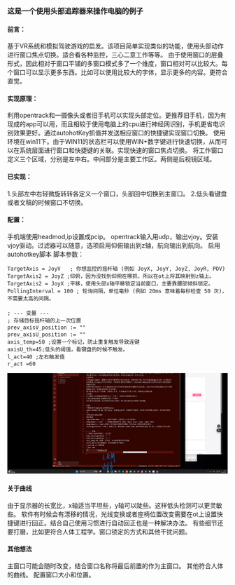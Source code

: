 ### 这是一个使用头部追踪器来操作电脑的例子
#### 前言：
基于VR系统和模拟驾驶游戏的启发。该项目简单实现类似的功能，使用头部动作进行窗口焦点切换。适合看各种监控，三心二意工作等等。
由于使用窗口的层叠形式，因此相对于窗口平铺的多窗口模式多了一个维度，窗口相对可以比较大。每个窗口可以显示更多东西。比如可以使用比较大的字体，显示更多的内容。更符合直觉。
#### 实现原理：
利用opentrack和一摄像头或者旧手机可以实现头部定位。更推荐旧手机，因为有现成的app可以用，而且相较于使用电脑上的cpu进行神经网识别，手机更省电识别效果更好。通过autohotKey抓值并发送相应窗口的快捷键实现窗口切换。
使用环境在win11下。由于WIN11的状态栏可以使用WIN+数字键进行快速切换，从而可以在系统层面进行窗口和快捷键的关联。实现快速的窗口焦点切换。
将工作窗口定义三个区域，分别是左中右。中间部分是主要工作区。两侧是后视镜区域。
#### 已实现：
1.头部左中右轻微旋转转各定义一个窗口，头部回中切换到主窗口。
2.低头看键盘或者文稿的时候窗口不切换。


#### 配置：
手机端使用headmod,ip设置成pcip。
opentrack输入用udp，输出vjoy。安装vjoy驱动。过滤器可以随意，选项启用仰俯输出到z轴，航向输出到航向。
启用autohotkey脚本
脚本参数：
```JoystickNumber = 2  ; 你的手柄编号 (通是 1)也可能是2
TargetAxis = JoyV   ; 你想监控的摇杆轴 (例如 JoyX, JoyY, JoyZ, JoyR, POV)
TargetAxis2 = JoyZ ;仰俯，因为没找到仰俯在哪抓，所以在ot上将其映射到z轴上。
TargetAxis2 = JoyX ;平移，使用头部x轴平移锁定当前窗口，主要靠腰部倾斜锁定。
PollingInterval = 100 ; 轮询间隔，单位毫秒 (例如 20ms 意味着每秒检查 50 次)，不需要太高的间隔。

; --- 变量 ---
; 存储目标摇杆轴的上一次位置
prev_axisV_position := ""
prev_axisU_position := ""
axis_temp=50 ;设置一个标记，防止重复触发导致连键
axisU_th=45;低头的阈值，看键盘的时候不触发。
l_act=40 ;左右触发值
r_act =60
```
![alt text](./img/155353.png)

#### 关于曲线
由于显示器的长宽比，x轴适当平坦些，y轴可以陡些。这样低头检测可以更灵敏些。
软件有时候会有漂移的情况，光线变换或者座椅位置改变需要在ot上设置快捷键进行回正。结合自己使用习惯进行自动回正也是一种解决办法。
有些细节还要打磨，比如更符合人体工程学。窗口锁定的方式和其他干扰问题。
#### 其他想法
主窗口可能会随时改变，结合窗口名称将最后前置的作为主窗口。
其他符合人体的曲线。
配置窗口大小和位置。